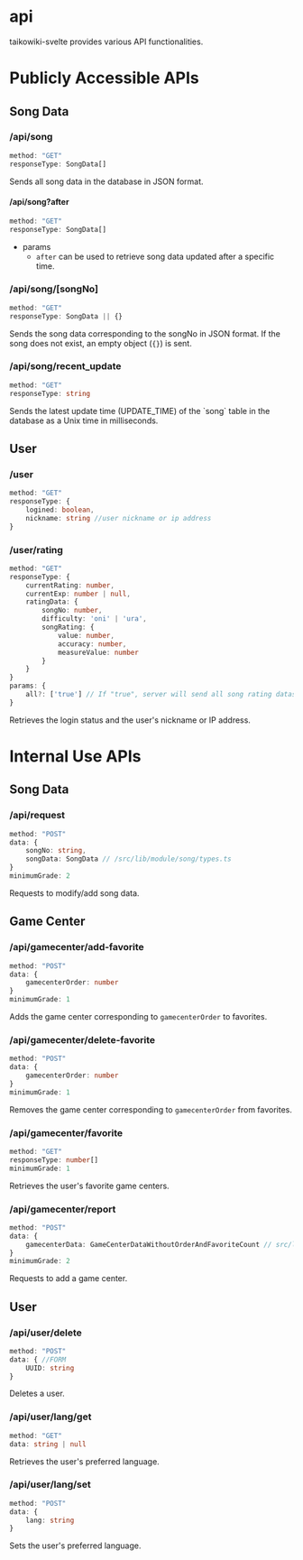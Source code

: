 # api

taikowiki-svelte provides various API functionalities.

# Publicly Accessible APIs

## Song Data

### /api/song

```ts
method: "GET"
responseType: SongData[]
```

Sends all song data in the database in JSON format.

#### /api/song?after
```ts
method: "GET"
responseType: SongData[]
```
- params
    - `after` can be used to retrieve song data updated after a specific time.

### /api/song/[songNo]

```ts
method: "GET"
responseType: SongData || {}
```

Sends the song data corresponding to the songNo in JSON format. If the song does not exist, an empty object (`{}`) is sent.

### /api/song/recent_update

```ts
method: "GET"
responseType: string
```

Sends the latest update time (UPDATE_TIME) of the \`song\` table in the database as a Unix time in milliseconds.
## User

### /user
```ts
method: "GET"
responseType: {
    logined: boolean,
    nickname: string //user nickname or ip address
}
```

### /user/rating
```ts
method: "GET"
responseType: {
    currentRating: number,
    currentExp: number | null,
    ratingData: { 
        songNo: number,
        difficulty: 'oni' | 'ura', 
        songRating: {
            value: number,
            accuracy: number,
            measureValue: number
        }
    }
}
params: {
    all?: ['true'] // If "true", server will send all song rating datas. If not, server will only send top 50 song rating datas.
}
```

Retrieves the login status and the user's nickname or IP address.

###

# Internal Use APIs

## Song Data

### /api/request

```ts
method: "POST"
data: {
    songNo: string,
    songData: SongData // /src/lib/module/song/types.ts
}
minimumGrade: 2
```

Requests to modify/add song data.

## Game Center

### /api/gamecenter/add-favorite
```ts
method: "POST"
data: {
    gamecenterOrder: number
}
minimumGrade: 1
```

Adds the game center corresponding to `gamecenterOrder` to favorites.

### /api/gamecenter/delete-favorite
```ts
method: "POST"
data: {
    gamecenterOrder: number
}
minimumGrade: 1
```

Removes the game center corresponding to `gamecenterOrder` from favorites.

### /api/gamecenter/favorite
```ts
method: "GET"
responseType: number[]
minimumGrade: 1
```

Retrieves the user's favorite game centers.

### /api/gamecenter/report

```ts
method: "POST"
data: {
    gamecenterData: GameCenterDataWithoutOrderAndFavoriteCount // src/lib/module/common/gamecenter/types.ts
}
minimumGrade: 2
```

Requests to add a game center.

## User

### /api/user/delete
```ts
method: "POST"
data: { //FORM
    UUID: string
}
```

Deletes a user.

### /api/user/lang/get
```ts
method: "GET"
data: string | null
```

Retrieves the user's preferred language.

### /api/user/lang/set
```ts
method: "POST"
data: {
    lang: string
}
```

Sets the user's preferred language.